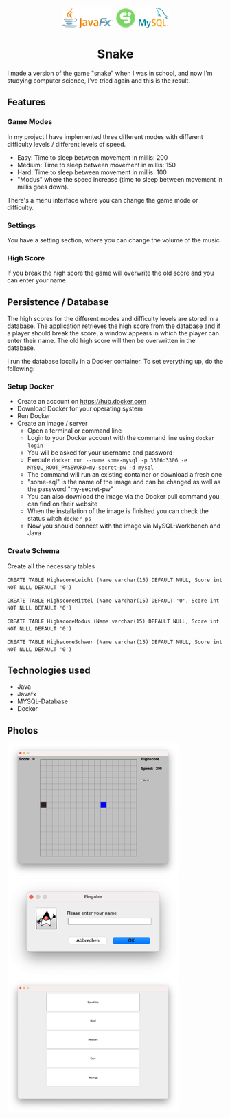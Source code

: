 <div align="center">
  <img src="img/javafx.png" height="50px" style="display: inline-block; margin-left: auto; margin-right: auto;">
  <img src="img/snake.png" height="50px" style="display: inline-block; margin-left: auto; margin-right: auto;">
  <img src="img/mysql.png" height="50px" style="display: inline-block; margin-left: auto; margin-right: auto;">

# Snake
</div>

I made a version of the game "snake" when I was in school, and now I'm studying computer science, I've tried again and this is the result.

## Features
### Game Modes
In my project I have implemented three different modes with different difficulty levels / different levels of speed.
- Easy: Time to sleep between movement in millis: 200
- Medium: Time to sleep between movement in millis: 150
- Hard: Time to sleep between movement in millis: 100
- "Modus" where the speed increase (time to sleep between movement in millis goes down).

There's a menu interface where you can change the game mode or difficulty.

### Settings
You have a setting section, where you can change the volume of the music.

### High Score
If you break the high score the game will overwrite the old score and you can enter your name.

## Persistence / Database
The high scores for the different modes and difficulty levels are stored in a database.
The application retrieves the high score from the database and if a player should break the score,
a window appears in which the player can enter their name.
The old high score will then be overwritten in the database.

I run the database locally in a Docker container.
To set everything up, do the following:

### Setup Docker
- Create an account on https://hub.docker.com
- Download Docker for your operating system
- Run Docker
- Create an image / server
    - Open a terminal or command line
    - Login to your Docker account with the command line using `docker login`
    - You will be asked for your username and password
    - Execute `docker run --name some-mysql -p 3306:3306 -e MYSQL_ROOT_PASSWORD=my-secret-pw -d mysql`
    - The command will run an existing container or download a fresh one
    - "some-sql" is the name of the image and can be changed as well as the password "my-secret-pw"
    - You can also download the image via the Docker pull command you can find on their website
    - When the installation of the image is finished you can check the status witch `docker ps`
    - Now you should connect with the image via MySQL-Workbench and Java

### Create Schema
Create all the necessary tables

`CREATE TABLE HighscoreLeicht (Name varchar(15) DEFAULT NULL, Score int NOT NULL DEFAULT '0')`

`CREATE TABLE HighscoreMittel (Name varchar(15) DEFAULT '0', Score int NOT NULL DEFAULT '0')`

`CREATE TABLE HighscoreModus (Name varchar(15) DEFAULT NULL, Score int NOT NULL DEFAULT '0')`

`CREATE TABLE HighscoreSchwer (Name varchar(15) DEFAULT NULL, Score int NOT NULL DEFAULT '0')`

## Technologies used
- Java
- Javafx
- MYSQL-Database
- Docker

## Photos
<img src="img/Game.png" width="400">
<img src="img/Name.png" width="400">
<img src="img/Menu.png" width="400">